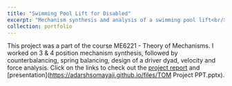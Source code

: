```yaml
---
title: "Swimming Pool Lift for Disabled"
excerpt: "Mechanism synthesis and analysis of a swimming pool lift<br/><img src='/images/500x300.png'>"
collection: portfolio
---
```


This project was a part of the course ME6221 - Theory of Mechanisms. I worked on 3 & 4 position mechanism synthesis, followed by counterbalancing, spring balancing, design of a driver dyad, velocity and force analysis. Click on the links to check out the [project report](https://adarshsomayaji.github.io/files/ME6221_Project_Report.pdf) and [presentation](https://adarshsomayaji.github.io/files/TOM Project PPT.pptx). 
